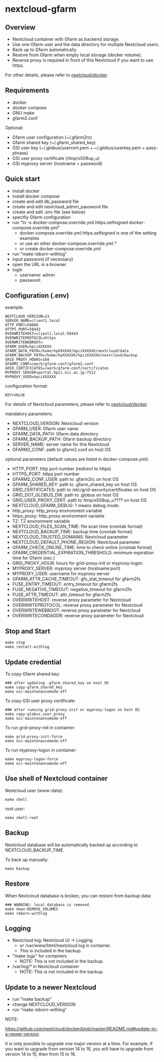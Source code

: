 # nextcloud-gfarm

## Overview

- Nextcloud container with Gfarm as backend storage.
- Use one Gfarm user and the data directory for multiple Nextcloud users.
- Back up to Gfarm automatically.
- Restore from Gfarm when empty local storage (docker volume).
- Reverse proxy is required in front of this Nextcloud if you want to use https.

For other details, please refer to
[nextcloud/docker](https://hub.docker.com/_/nextcloud/).

## Requirements

- docker
- docker compose
- GNU make
- gfarm2.conf

Optional:

- Gfarm user configuration (~/.gfarm2rc)
- Gfarm shared key (~/.gfarm_shared_key)
- GSI user key (~/.globus/usercert.pem + ~/.globus/userkey.pem + pass-phrase)
- GSI user proxy certificate (/tmp/x509up_u<UID>)
- GSI myproxy server (hostname + password)

## Quick start

- install docker
- install docker compose
- create and edit db_password file
- create and edit nextcloud_admin_password file
- create and edit .env file (see below)
- specifiy Gfarm configuration
- run "ln -s docker-compose.override.yml.https.selfsigned docker-compose.override.yml"
    - docker-compose.override.yml.https.selfsigned is one of the setting examples
    - or use an other docker-compose.override.yml.*
    - or create docker-compose.override.yml
- run "make reborn-withlog"
- input password (if necessary)
- open the URL in a browser
- login
    - username: admin
    - password: <value of nextcloud_admin_password>

## Configuration (.env)

example:

```
NEXTCLOUD_VERSION=23
SERVER_NAME=client1.local
HTTP_PORT=58080
HTTPS_PORT=58443
OVERWRITEHOST=client1.local:58443
OVERWRITEPROTOCOL=https
OVERWRITEWEBROOT=
GFARM_USER=hpciXXXXXX
GFARM_DATA_PATH=/home/hpXXXXXX/hpciXXXXXX/nextcloud/data
GFARM_BACKUP_PATH=/home/hpXXXXXX/hpciXXXXXX/nextcloud/backup
GRID_PROXY_HOURS=168
GFARM2_CONF=/work/gfarm-conf/gfarm2.conf
GRID_CERTIFICATES=/work/gfarm-conf/certificates
MYPROXY_SERVER=portal.hpci.nii.ac.jp:7512
MYPROXY_USER=hpciXXXXXX
```

configuration format:

```
KEY=VALUE
```

For details of Nextcloud parameters, please refer to
[nextcloud/docker](https://hub.docker.com/_/nextcloud/).

mandatory parameters:

- NEXTCLOUD_VERSION: Nextcloud version
- GFARM_USER: Gfarm user name
- GFARM_DATA_PATH: Gfarm data directory
- GFARM_BACKUP_PATH: Gfarm backup directory
- SERVER_NAME: server name for this Nextcloud
- GFARM2_CONF: path to gfarm2.conf on host OS

optional parameters (default values are listed in docker-compose.yml):

- HTTP_PORT: http port number (redirect to https)
- HTTPS_PORT: https port number
- GFARM2_CONF_USER: path to .gfarm2rc on host OS
- GFARM_SHARED_KEY: path to .gfarm_shared_key on host OS
- GRID_CERTIFICATES: path to /etc/grid-security/certificates on host OS
- GRID_DOT_GLOBUS_DIR: path to .globus on host OS
- GRID_USER_PROXY_CERT: path to /tmp/x509up_u???? on host OS
- NEXTCLOUD_GFARM_DEBUG: 1 means debug mode.
- http_proxy: http_proxy environment variable
- https_proxy: http_proxy environment variable
- TZ: TZ environment variable
- NEXTCLOUD_FILES_SCAN_TIME: file scan time (crontab format)
- NEXTCLOUD_BACKUP_TIME: backup time (crontab format)
- NEXTCLOUD_TRUSTED_DOMAINS: Nextcloud parameter
- NEXTCLOUD_DEFAULT_PHONE_REGION: Nextcloud parameter
- GFARM_CHECK_ONLINE_TIME: time to check online (crontab format)
- GFARM_CREDENTIAL_EXPIRATION_THRESHOLD: minimum expiration time for Gfarm (sec.)
- GRID_PROXY_HOUR: hours for grid-proxy-init or myproxy-logon
- MYPROXY_SERVER: myproxy server (hostname:port)
- MYPROXY_USER: username for myproxy server
- GFARM_ATTR_CACHE_TIMEOUT: gfs_stat_timeout for gfarm2fs
- FUSE_ENTRY_TIMEOUT: entry_timeout for gfarm2fs
- FUSE_NEGATIVE_TIMEOUT: negative_timeout for gfarm2fs
- FUSE_ATTR_TIMEOUT: attr_timeout for gfarm2fs
- OVERWRITEHOST: reverse proxy parameter for Nextcloud
- OVERWRITEPROTOCOL: reverse proxy parameter for Nextcloud
- OVERWRITEWEBROOT: reverse proxy parameter for Nextcloud
- OVERWRITECONDADDR: reverse proxy parameter for Nextcloud

## Stop and Start

```
make stop
make restart-withlog
```

## Update credential

To copy Gfarm shared key:

```
### after updating .gfarm_shared_key on host OS
make copy-gfarm_shared_key
make occ-maintenancemode-off
```

To copy GSI user proxy certificate:

```
### after running grid-proxy-init or myproxy-logon on host OS
make copy-globus_user_proxy
make occ-maintenancemode-off
```

To run grid-proxy-init in container:

```
make grid-proxy-init-force
make occ-maintenancemode-off
```

To run myproxy-logon in container:

```
make myproxy-logon-force
make occ-maintenancemode-off
```

## Use shell of Nextcloud container

Nextcloud user (www-data):

```
make shell
```

root user:

```
make shell-root
```

## Backup

Nextcloud database will be automatically backed up according to
NEXTCLOUD_BACKUP_TIME.

To back up manually:

```
make backup
```

## Restore

When Nextcloud database is broken, you can restore from backup data:

```
### WARNING: local database is removed.
make down-REMOVE_VOLUMES
make reborn-withlog
```

## Logging

- Nextcloud log: Nextcloud UI -> Logging
    - or /var/www/html/nextcloud.log in container.
    - This is included in the backup.
- "make logs" for containers
    - NOTE: This is not included in the backup.
- /var/log/* in Nextcloud container
    - NOTE: This is not included in the backup.

## Update to a newer Nextcloud

- run "make backup"
- change NEXTCLOUD_VERSION
- run "make reborn-withlog"

NOTE:

https://github.com/nextcloud/docker/blob/master/README.md#update-to-a-newer-version

It is only possible to upgrade one major version at a time.
For example, if you want to upgrade from version 14 to 16, you will
have to upgrade from version 14 to 15, then from 15 to 16.
